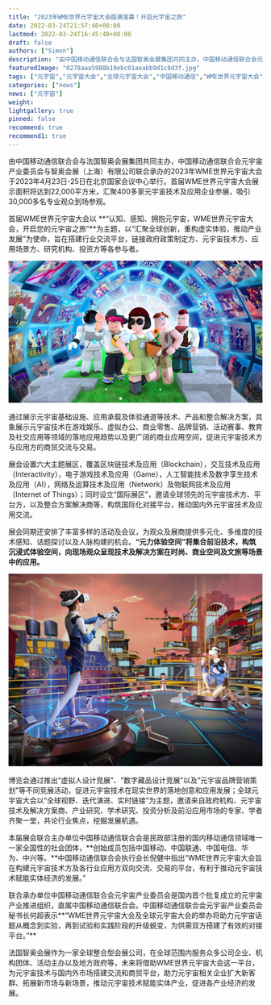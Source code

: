 ```yaml
---
title: "2023年WME世界元宇宙大会圆满落幕！开启元宇宙之旅"
date: 2022-03-24T21:57:40+08:00
lastmod: 2022-03-24T16:45:40+08:00
draft: false
authors: ["Simon"]
description: "由中国移动通信联合会与法国智奥会展集团共同主办，中国移动通信联合会元宇宙产业委员会与智奥会展（上海）有限公司联合承办的2023年WME世界元宇宙大会于2023年4月23日-25日在北京国家会议中心举行。"
featuredImage: "0278aaa5988b19ebc01aeabb9d1c8d3f.jpg"
tags: ["元宇宙","元宇宙大会","全球元宇宙大会","中国移动通信","WME世界元宇宙大会"]
categories: ["news"]
news: ["元宇宙"]
weight: 
lightgallery: true
pinned: false
recommend: true
recommend1: true
---
```

由中国移动通信联合会与法国智奥会展集团共同主办，中国移动通信联合会元宇宙产业委员会与智奥会展（上海）有限公司联合承办的2023年WME世界元宇宙大会于2023年4月23日-25日在北京国家会议中心举行。首届WME世界元宇宙大会展示面积将达到22,000平方米，汇聚400多家元宇宙技术及应用企业参展，吸引30,000多名专业观众到场参观。

首届WME世界元宇宙大会以 **“认知、感知、拥抱元宇宙，WME世界元宇宙大会，开启您的元宇宙之旅”**为主题，以“汇聚全球创新，重构虚实体验，推动产业发展”为使命，旨在搭建行业交流平台，链接政府政策制定方、元宇宙技术方、应用场景方、研究机构、投资方等各参与者。

![配图一](0278aaa5988b19ebc01aeabb9d1c8d3f.jpg)

通过展示元宇宙基础设施、应用承载及体验通道等技术、产品和整合解决方案，具象展示元宇宙技术在游戏娱乐、虚拟办公、商业零售、品牌营销、活动赛事、教育及社交应用等领域的落地应用趋势以及更广阔的商业应用空间，促进元宇宙技术方与应用方的商贸交流与交易。

展会设置六大主题展区，覆盖区块链技术及应用（Blockchain），交互技术及应用（Interactivity），电子游戏技术及应用（Game），人工智能技术及数字孪生技术及应用（AI），网络及运算技术及应用（Network）及物联网技术及应用（Internet of Things）；同时设立“国际展区”，邀请全球领先的元宇宙技术方、平台方，以及整合方案解决商等，构筑国际化对接平台，推动国内外元宇宙技术及应用交流。

展会同期还安排了丰富多样的活动及会议，为观众及展商提供多元化、多维度的技术感知、话题探讨以及人脉构建的机会。**“元力体验空间”将集合前沿技术，构筑沉浸式体验空间，向现场观众呈现技术及解决方案在时尚、商业空间及文旅等场景中的应用。**

![配图二](f615ce1d61d03010c8f4cba617500162.jpg)

博览会通过推出“虚拟人设计竞展”、“数字藏品设计竞展”以及“元宇宙品牌营销策划”等不同竞展活动，促进元宇宙技术在现实世界的落地创意和应用发展；全球元宇宙大会以“全球视野、迭代演进、实时链接”为主题，邀请来自政府机构、元宇宙技术及解决方案商、产业研究、学术研究、投资分析及前沿应用市场的专家、学者齐聚一堂，共论行业焦点，挖掘发展机遇。

本届展会联合主办单位中国移动通信联合会是民政部注册的国内移动通信领域唯一一家全国性的社会团体，**创始成员包括中国移动、中国联通、中国电信、华为、中兴等。**中国移动通信联合会执行会长倪健中指出“WME世界元宇宙大会旨在构建元宇宙技术方及各行业应用方双向交流、交易的平台，有利于推动元宇宙技术赋能实体经济的发展。”

联合承办单位中国移动通信联合会元宇宙产业委员会是国内首个批复成立的元宇宙产业推进组织，直属中国移动通信联合会。中国移动通信联合会元宇宙产业委员会秘书长何超表示**“WME世界元宇宙大会及全球元宇宙大会的举办将助力元宇宙话题从概念到实验，再到试验和实践阶段的升级蜕变，为供需双方搭建了有效的对接平台。”**

法国智奥会展作为一家全球整合型会展公司，在全球范围内服务众多公司企业、机构团体、活动主办以及地方政府等，未来将借助WME世界元宇宙大会这一平台，为元宇宙技术与国内外市场搭建交流和商贸平台，助力元宇宙相关企业扩大新客群、拓展新市场与新场景，推动元宇宙技术赋能实体产业，促进各产业经济的发展。


